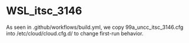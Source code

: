 # WSL_itsc_3146

As seen in .github/workflows/build.yml, we copy 99a_uncc_itsc_3146.cfg into
/etc/cloud/cloud.cfg.d/ to change first-run behavior.